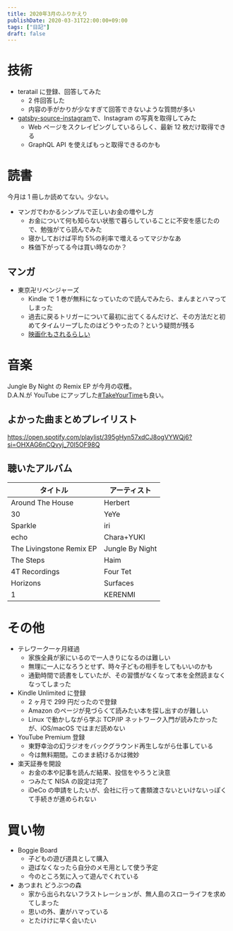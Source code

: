```yaml
---
title: 2020年3月のふりかえり
publishDate: 2020-03-31T22:00:00+09:00
tags: ["日記"]
draft: false
---
```


# 技術

- teratail に登録、回答してみた
  - 2 件回答した
  - 内容の手がかりが少なすぎて回答できないような質問が多い
- [gatsby-source-instagram](https://github.com/oorestisime/gatsby-source-instagram)で、Instagram の写真を取得してみた
  - Web ページをスクレイピングしているらしく、最新 12 枚だけ取得できる
  - GraphQL API を使えばもっと取得できるのかも

# 読書

今月は 1 冊しか読めてない。少ない。

- マンガでわかるシンプルで正しいお金の増やし方
  - お金について何も知らない状態で暮らしていることに不安を感じたので、勉強がてら読んでみた
  - 寝かしておけば平均 5%の利率で増えるってマジかなあ
  - 株価下がってる今は買い時なのか？

## マンガ

- 東京卍リベンジャーズ
  - Kindle で 1 巻が無料になっていたので読んでみたら、まんまとハマってしまった
  - 過去に戻るトリガーについて最初に出てくるんだけど、その方法だと初めてタイムリープしたのはどうやったの？という疑問が残る
  - [映画化もされるらしい](http://wwws.warnerbros.co.jp/tokyo-revengersjp/)

# 音楽

Jungle By Night の Remix EP が今月の収穫。  
D.A.N.が YouTube にアップした[#TakeYourTime](https://youtu.be/MOjwOCzBCxQ)も良い。

## よかった曲まとめプレイリスト

https://open.spotify.com/playlist/395gHyn57xdCJ8ogVYWQj6?si=OHXAG6nCQvyj_70I5OF98Q

## 聴いたアルバム

| タイトル                 | アーティスト    |
| ------------------------ | --------------- |
| Around The House         | Herbert         |
| 30                       | YeYe            |
| Sparkle                  | iri             |
| echo                     | Chara+YUKI      |
| The Livingstone Remix EP | Jungle By Night |
| The Steps                | Haim            |
| 4T Recordings            | Four Tet        |
| Horizons                 | Surfaces        |
| 1                        | KERENMI         |

# その他

- テレワーク一ヶ月経過
  - 家族全員が家にいるので一人きりになるのは難しい
  - 無理に一人になろうとせず、時々子どもの相手をしてもいいのかも
  - 通勤時間で読書をしていたが、その習慣がなくなって本を全然読まなくなってしまった
- Kindle Unlimited に登録
  - 2 ヶ月で 299 円だったので登録
  - Amazon のページが見づらくて読みたい本を探し出すのが難しい
  - Linux で動かしながら学ぶ TCP/IP ネットワーク入門が読みたかったが、iOS/macOS ではまだ読めない
- YouTube Premium 登録
  - 東野幸治の幻ラジオをバックグラウンド再生しながら仕事している
  - 今は無料期間。このまま続けるかは微妙
- 楽天証券を開設
  - お金の本や記事を読んだ結果、投信をやろうと決意
  - つみたて NISA の設定は完了
  - iDeCo の申請をしたいが、会社に行って書類渡さないといけないっぽくて手続きが進められない

# 買い物

- Boggie Board
  - 子どもの遊び道具として購入
  - 遊ばなくなったら自分のメモ用として使う予定
  - 今のところ気に入って遊んでくれている
- あつまれ どうぶつの森
  - 家から出られないフラストレーションが、無人島のスローライフを求めてしまった
  - 思いの外、妻がハマっている
  - とたけけに早く会いたい
